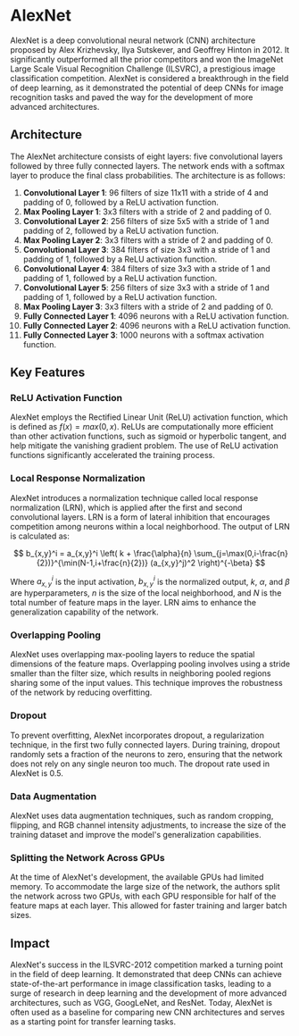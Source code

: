 # AlexNet

AlexNet is a deep convolutional neural network (CNN) architecture proposed by Alex Krizhevsky, Ilya Sutskever, and Geoffrey Hinton in 2012. It significantly outperformed all the prior competitors and won the ImageNet Large Scale Visual Recognition Challenge (ILSVRC), a prestigious image classification competition. AlexNet is considered a breakthrough in the field of deep learning, as it demonstrated the potential of deep CNNs for image recognition tasks and paved the way for the development of more advanced architectures.

## Architecture

The AlexNet architecture consists of eight layers: five convolutional layers followed by three fully connected layers. The network ends with a softmax layer to produce the final class probabilities. The architecture is as follows:

1. **Convolutional Layer 1**: 96 filters of size 11x11 with a stride of 4 and padding of 0, followed by a ReLU activation function.
2. **Max Pooling Layer 1**: 3x3 filters with a stride of 2 and padding of 0.
3. **Convolutional Layer 2**: 256 filters of size 5x5 with a stride of 1 and padding of 2, followed by a ReLU activation function.
4. **Max Pooling Layer 2**: 3x3 filters with a stride of 2 and padding of 0.
5. **Convolutional Layer 3**: 384 filters of size 3x3 with a stride of 1 and padding of 1, followed by a ReLU activation function.
6. **Convolutional Layer 4**: 384 filters of size 3x3 with a stride of 1 and padding of 1, followed by a ReLU activation function.
7. **Convolutional Layer 5**: 256 filters of size 3x3 with a stride of 1 and padding of 1, followed by a ReLU activation function.
8. **Max Pooling Layer 3**: 3x3 filters with a stride of 2 and padding of 0.
9. **Fully Connected Layer 1**: 4096 neurons with a ReLU activation function.
10. **Fully Connected Layer 2**: 4096 neurons with a ReLU activation function.
11. **Fully Connected Layer 3**: 1000 neurons with a softmax activation function.

## Key Features

### ReLU Activation Function

AlexNet employs the Rectified Linear Unit (ReLU) activation function, which is defined as $f(x) = max(0, x)$. ReLUs are computationally more efficient than other activation functions, such as sigmoid or hyperbolic tangent, and help mitigate the vanishing gradient problem. The use of ReLU activation functions significantly accelerated the training process.

### Local Response Normalization

AlexNet introduces a normalization technique called local response normalization (LRN), which is applied after the first and second convolutional layers. LRN is a form of lateral inhibition that encourages competition among neurons within a local neighborhood. The output of LRN is calculated as:

$$
b_{x,y}^i = a_{x,y}^i \left( k + \frac{\alpha}{n} \sum_{j=\max(0,i-\frac{n}{2})}^{\min(N-1,i+\frac{n}{2})} (a_{x,y}^j)^2 \right)^{-\beta}
$$

Where $a_{x,y}^i$ is the input activation, $b_{x,y}^i$ is the normalized output, $k$, $\alpha$, and $\beta$ are hyperparameters, $n$ is the size of the local neighborhood, and $N$ is the total number of feature maps in the layer. LRN aims to enhance the generalization capability of the network.

### Overlapping Pooling

AlexNet uses overlapping max-pooling layers to reduce the spatial dimensions of the feature maps. Overlapping pooling involves using a stride smaller than the filter size, which results in neighboring pooled regions sharing some of the input values. This technique improves the robustness of the network by reducing overfitting.

### Dropout

To prevent overfitting, AlexNet incorporates dropout, a regularization technique, in the first two fully connected layers. During training, dropout randomly sets a fraction of the neurons to zero, ensuring that the network does not rely on any single neuron too much. The dropout rate used in AlexNet is 0.5.

### Data Augmentation

AlexNet uses data augmentation techniques, such as random cropping, flipping, and RGB channel intensity adjustments, to increase the size of the training dataset and improve the model's generalization capabilities.

### Splitting the Network Across GPUs

At the time of AlexNet's development, the available GPUs had limited memory. To accommodate the large size of the network, the authors split the network across two GPUs, with each GPU responsible for half of the feature maps at each layer. This allowed for faster training and larger batch sizes.

## Impact

AlexNet's success in the ILSVRC-2012 competition marked a turning point in the field of deep learning. It demonstrated that deep CNNs can achieve state-of-the-art performance in image classification tasks, leading to a surge of research in deep learning and the development of more advanced architectures, such as VGG, GoogLeNet, and ResNet. Today, AlexNet is often used as a baseline for comparing new CNN architectures and serves as a starting point for transfer learning tasks.

